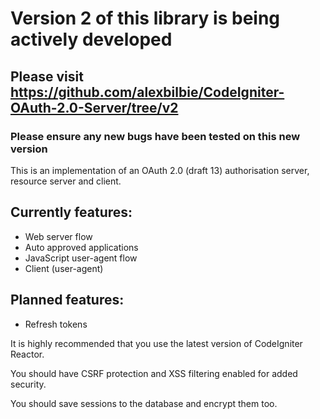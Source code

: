 # Version 2 of this library is being actively developed

## Please visit https://github.com/alexbilbie/CodeIgniter-OAuth-2.0-Server/tree/v2

### Please ensure any new bugs have been tested on this new version


This is an implementation of an OAuth 2.0 (draft 13) authorisation server, resource server and client.

## Currently features:

* Web server flow
* Auto approved applications
* JavaScript user-agent flow
* Client (user-agent)

## Planned features:

* Refresh tokens

It is highly recommended that you use the latest version of CodeIgniter Reactor.

You should have CSRF protection and XSS filtering enabled for added security.

You should save sessions to the database and encrypt them too.